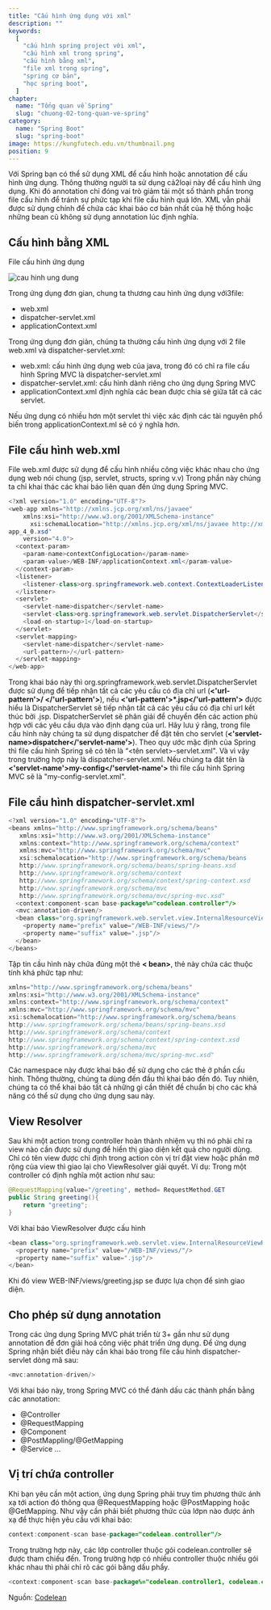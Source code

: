 ```yaml
---
title: "Cấu hình ứng dụng với xml"
description: ""
keywords:
  [
    "cấu hình spring project với xml",
    "cấu hình xml trong spring",
    "cấu hình bằng xml",
    "file xml trong spring",
    "spring cơ bản",
    "học spring boot",
  ]
chapter:
  name: "Tổng quan về Spring"
  slug: "chuong-02-tong-quan-ve-spring"
category:
  name: "Spring Boot"
  slug: "spring-boot"
image: https://kungfutech.edu.vn/thumbnail.png
position: 9
---
```


Với Spring bạn có thể sử dụng XML để cấu hình hoặc annotation để cấu hình ứng dụng. Thông
thường người ta sử dụng cả2loại này để cấu hình ứng dụng. Khi đó annotation chỉ đóng vai trò giảm
tải một số thành phần trong file cấu hình để tránh sự phức tạp khi file cấu hình quá lớn. XML vẫn phải
được sử dụng chính để chứa các khai báo cơ bản nhất của hệ thống hoặc những bean cũ không sử
dụng annotation lúc định nghĩa.

## Cấu hình bằng XML

File cấu hình ứng dụng

![cau hinh ung dung](https://1.bp.blogspot.com/-oRr1QEA6qEM/Xg7KBxBC57I/AAAAAAAAAcA/o8kPwFt27N421GadfgAp5j7xeLL2BehBACLcBGAsYHQ/s1600/p1.png)

Trong ứng dụng đơn gian, chung ta thương cau hình ứng dụng với3file:

- web.xml
- dispatcher-servlet.xml
- applicationContext.xml

Trong ứng dụng đơn giản, chúng ta thường cấu hình ứng dụng với 2 file web.xml và dispatcher-servlet.xml:

- web.xml: cấu hình ứng dụng web của java, trong đó có chỉ ra file cấu hình Spring MVC là
  dispatcher-servlet.xml
- dispatcher-servlet.xml: cấu hình dành riêng cho ứng dụng Spring MVC
- applicationContext.xml định nghĩa các bean được chia sẻ giữa tất cả các servlet.

Nếu ứng dụng có nhiều hơn một servlet thì việc xác định các tài nguyên phổ biến trong applicationContext.ml sẽ có ý nghĩa hơn.

## File cấu hình web.xml

File web.xml được sử dụng để cấu hình nhiều công việc khác nhau cho ứng dụng web nói chung (jsp, servlet, structs, spring v.v) Trong phần này chúng ta chỉ khai thác các khai báo liên quan đến ứng dụng Spring MVC.

```java
<?xml version="1.0" encoding="UTF-8"?>
<web-app xmlns="http://xmlns.jcp.org/xml/ns/javaee"
    xmlns:xsi="http://www.w3.org/2001/XMLSchema-instance"
      xsi:schemaLlocation="http://xmlns.jcp.org/xml/ns/javaee http://xmlns.jcp.org/xml/ns/javaee/web-
app_4_0.xsd"
    version="4.0">
  <context-param>
    <param-name>contextConfigLocation</param-name>
    <param-value>/WEB-INF/applicationContext.xml</param-value>
  </context-param>
  <listener>
    <listener-class>org.springframework.web.context.ContextLoaderListener</listener-class>
  </listener>
  <servlet>
    <servlet-name>dispatcher</servlet-name>
    <servlet-class>org.springframework.web.servlet.DispatcherServlet</servlet-class>
    <load-on-startup>1</load-on-startup>
  </servlet>
  <servlet-mapping>
    <servlet-name>dispatcher</servlet-name>
    <url-pattern>/</url-pattern>
  </servlet-mapping>
</web-app>
```

Trong khai báo này thì org.springframework.web.servlet.DispatcherServlet được sử dụng để tiếp nhận tất cả các yêu cầu có địa chỉ url (**<'url-pattern'>/ </'url-pattern'>**), nếu **<'url-pattern'>\*.jsp</'url-pattern'>** được hiểu là DispatcherServlet sẽ tiếp nhận tất cả các yêu cầu có địa chỉ url kết thúc bởi .jsp. DispatcherServlet sẽ phân giải để chuyển đến các action phù hợp với các yêu cầu dựa vào định dạng của url.
Hãy lưu ý rằng, trong file cấu hình này chúng ta sử dụng dispatcher để đặt tên cho servlet (**<'servlet-name>dispatcher</'servlet-name'>**). Theo quy ước mặc định của Spring thì file cấu hình Spring sẽ có tên là “<tên servlet>-servlet.xml". Và vì vậy trong trường hợp này là dispatcher-servlet.xml.
Nếu chúng ta đặt tên là **<'servlet-name'>my-config</'servlet-name'>** thì file cấu hình Spring MVC sẽ là "my-config-servlet.xml".

## File cầu hình dispatcher-servlet.xml

```java
<?xml version="1.0" encoding="UTF-8"?>
<beans xmlns="http://www.springframework.org/schema/beans"
   xmlns:xsi="http://www.w3.org/2001/XMLSchema-instance"
   xmlns:context="http://www.springframework.org/schema/context"
   xmlns:mvc="http://www.springframework.org/schema/mvc"
   xsi:schemalocation="http://www.springframework.org/schema/beans
   http://www.springframework.org/schema/beans/spring-beans.xsd
   http://www.springframework.org/schema/context
   http://www.springframework.org/schema/context/spring-context.xsd
   http://www.springframework.org/schema/mvc
   http://www.springframework.org/schema/mvc/spring-mvc.xsd"
  <context:component-scan base-package%="codelean.controller"/>
  <mvc:annotation-driven/>
  <bean class="org.springframework.web.servlet.view.InternalResourceViewResolver">
    <property name="prefix" value="/WEB-INF/views/"/>
    <property name="suffix" value=".jsp"/>
  </bean>
</beans>
```

Tập tin cầu hình này chứa đúng một thẻ **< bean>**, thẻ này chứa các thuộc tính khá phức tạp như:

```java
xmlns="http://www.springframework.org/schema/beans"
xmlns:xsi="http://www.w3.org/2001/XMLSchema-instance"
xmlns:context="http://www.springframework.org/schema/context"
xmlns:mvc="http://www.springframework.org/schema/mvc"
xsi:schemalocation="http://www.springframework.org/schema/beans
http://www.springframework.org/schema/beans/spring-beans.xsd
http://www.springframework.org/schema/context
http://www.springframework.org/schema/context/spring-context.xsd
http://www.springframework.org/schema/mvc
http://www.springframework.org/schema/mvc/spring-mvc.xsd"
```

Các namespace này được khai báo để sử dụng cho các thẻ ở phần cấu hình. Thông thường, chúng ta dùng đến đầu thì khai báo đến đó.
Tuy nhiên, chúng ta có thể khai báo tất cả những gì cần thiết đế
chuẩn bị cho các khả năng có thể sử dụng cho ứng dụng sau này.

## View Resolver

Sau khi một action trong controller hoàn thành nhiệm vụ thì nó phải chỉ ra view nào cần được sử dụng để hiển thị giao diện kết quả cho người dùng.
Chỉ có tên view được chỉ định trong action còn vị trí đặt view hoặc phần mở rộng của view thì giao lại cho ViewResolver giải quyết.
Ví dụ: Trong một controller có định nghĩa một action như sau:

```java
@RequestMapping(value="/greeting", method= RequestMethod.GET
public String greeting(){
    return "greeting";
}
```

Với khai báo ViewResolver được cấu hình

```java
<bean class="org.springframework.web.servlet.view.InternalResourceViewResolver">
  <property name="prefix" value="/WEB-INF/views/"/>
  <property name="suffix" value=".jsp"/>
</bean>
```

Khi đó view WEB-INF/views/greeting.jsp se được lựa chọn để sinh giao diện.

## Cho phép sử dụng annotation

Trong các ứng dụng Spring MVC phát triển từ 3+ gần như sử dụng annotation để đơn giải hoá công việc phát triển ứng dụng. Để ứng dụng Spring nhận biết điều này cần khai báo trong file cấu hình dispatcher-servlet dòng mã sau:

```java
<mvc:annotation-driven/>
```

Với khai báo này, trong Spring MVC có thể đánh dấu các thành phần bằng các annotation:

- @Controller
- @RequestMapping
- @Component
- @PostMappling/@GetMapping
- @Service
  ...

## Vị trí chứa controller

Khi bạn yêu cần một action, ứng dụng Spring phải truy tìm phương thức ánh xạ tới action đó thông qua @RequestMapping hoặc @PostMapping hoặc @GetMapping.
Như vậy cần phải biết phương thức của lớpn nào được ánh xạ để thực hiện yêu cầu với khai báo:

```java
context:component-scan base-package="codelean.controller"/>
```

Trong trường hợp này, các lớp controller thuộc gói codelean.controller sẽ được tham chiếu đến. Trong trường hợp có nhiều controller thuộc nhiều gói khác nhau thì phải chỉ rõ các gói bằng dấu phẩy.

```java
<context:component-scan base-package%="codelean.controller1, codelean.controller2, "/>
```

Nguồn: [Codelean](https://www.codelean.vn/2020/01/spring-framework-cau-hinh-ung-dung.html)
